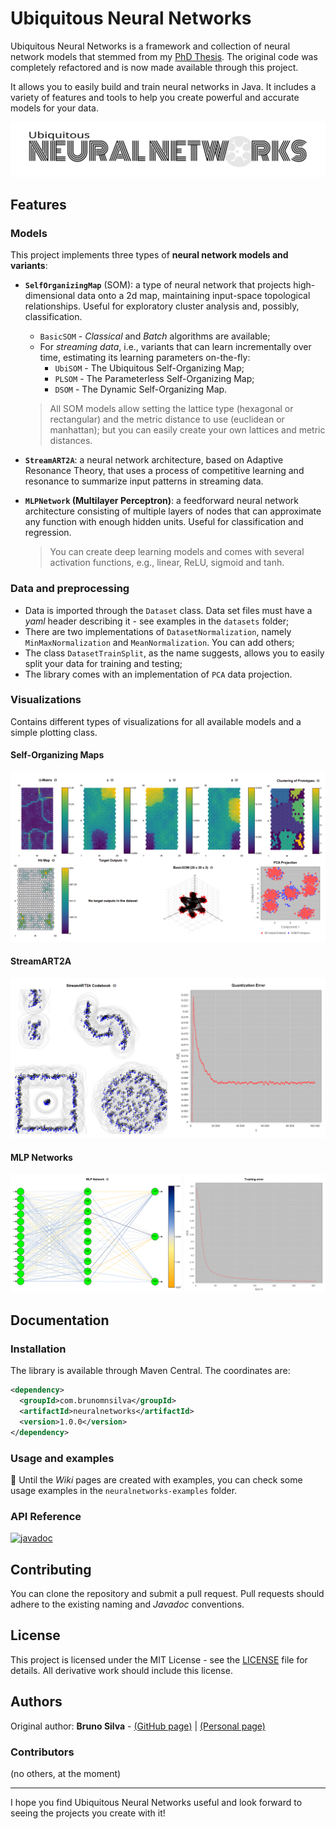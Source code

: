 # Ubiquitous Neural Networks

Ubiquitous Neural Networks is a framework and collection of neural network models that stemmed from my
[PhD Thesis](http://hdl.handle.net/10362/19974). The original code was completely refactored and is
now made available through this project. 

It allows you to easily build and train neural networks in Java. 
It includes a variety of features and tools to help you create powerful and accurate models for your data.

![](assets/logo.svg)

## Features

### Models

This project implements three types of **neural network models and variants**:

- **`SelfOrganizingMap`** (SOM): a type of neural network that projects high-dimensional data onto a 2d map, maintaining input-space topological relationships. Useful for exploratory cluster analysis and, possibly, classification.
  - `BasicSOM` - *Classical* and *Batch* algorithms are available;
  - For *streaming data*, i.e., variants that can learn incrementally over time, estimating its learning parameters on-the-fly:
    - `UbiSOM` - The Ubiquitous Self-Organizing Map;
    - `PLSOM` - The Parameterless Self-Organizing Map;
    - `DSOM` - The Dynamic Self-Organizing Map.

  > All SOM models allow setting the lattice type (hexagonal or rectangular) and the metric distance to use (euclidean or manhattan); but you
  > can easily create your own lattices and metric distances. 

- **`StreamART2A`**: a neural network architecture, based on Adaptive Resonance Theory, that uses a process of competitive learning and resonance to summarize input patterns in streaming data.

- **`MLPNetwork` (Multilayer Perceptron)**: a feedforward neural network architecture consisting of multiple layers of nodes that can approximate any function with enough hidden units. Useful for classification and regression.

  > You can create deep learning models and comes with several activation functions, e.g., linear, ReLU, sigmoid and tanh.

### Data and preprocessing

- Data is imported through the `Dataset` class. Data set files must have a *yaml* header describing it - see examples in the `datasets` folder;
- There are two implementations of `DatasetNormalization`, namely `MinMaxNormalization` and `MeanNormalization`. You can add others;
- The class `DatasetTrainSplit`, as the name suggests, allows you to easily split your data for training and testing;
- The library comes with an implementation of `PCA` data projection.

### Visualizations

Contains different types of visualizations for all available models and a simple plotting class.

#### Self-Organizing Maps

![](assets/som-visualizations-example.png)

#### StreamART2A

![](assets/streamart2a-visualizations-example.png)

#### MLP Networks

![](assets/mlp-visualizations-example.png)

## Documentation

### Installation

The library is available through Maven Central. The coordinates are:

```xml
<dependency>
  <groupId>com.brunomnsilva</groupId>
  <artifactId>neuralnetworks</artifactId>
  <version>1.0.0</version>
</dependency>
```
### Usage and examples

:construction: Until the *Wiki* pages are created with examples, you can check some usage examples in the `neuralnetworks-examples` folder.

### API Reference

[![javadoc](https://javadoc.io/badge2/com.brunomnsilva/neuralnetworks/javadoc.svg)](https://javadoc.io/doc/com.brunomnsilva/neuralnetworks)

## Contributing

You can clone the repository and submit a pull request. Pull requests should adhere to the existing naming and *Javadoc* conventions.

## License

This project is licensed under the MIT License - see the [LICENSE](LICENSE) file for details. 
All derivative work should include this license.

## Authors

Original author: **Bruno Silva** - [(GitHub page)](https://github.com/brunomnsilva) | [(Personal page)](https://www.brunomnsilva.com/)

### Contributors

(no others, at the moment)

---

I hope you find Ubiquitous Neural Networks useful and look forward to seeing the projects you create with it!
